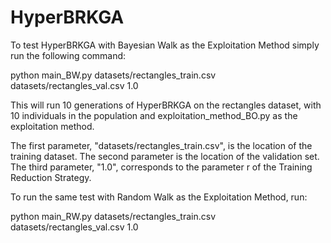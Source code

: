 # HyperBRKGA

To test HyperBRKGA with Bayesian Walk as the Exploitation Method simply run the following command:

python main_BW.py datasets/rectangles_train.csv datasets/rectangles_val.csv 1.0

This will run 10 generations of HyperBRKGA on the rectangles dataset, with 10 individuals in the population and exploitation_method_BO.py as the exploitation method.

The first parameter, "datasets/rectangles_train.csv", is the location of the training dataset. The second parameter is the location of the validation set. The third parameter, "1.0", corresponds to the parameter r of the Training Reduction Strategy.

To run the same test with Random Walk as the Exploitation Method, run:

python main_RW.py datasets/rectangles_train.csv datasets/rectangles_val.csv 1.0
